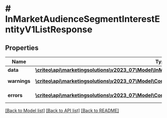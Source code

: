 # # InMarketAudienceSegmentInterestEntityV1ListResponse

## Properties

Name | Type | Description | Notes
------------ | ------------- | ------------- | -------------
**data** | [**\criteo\api\marketingsolutions\v2023_07\Model\InMarketAudienceSegmentInterestEntityV1Resource[]**](InMarketAudienceSegmentInterestEntityV1Resource.md) |  | [optional]
**warnings** | [**\criteo\api\marketingsolutions\v2023_07\Model\CommonProblem[]**](CommonProblem.md) |  | [optional] [readonly]
**errors** | [**\criteo\api\marketingsolutions\v2023_07\Model\CommonProblem[]**](CommonProblem.md) |  | [optional] [readonly]

[[Back to Model list]](../../README.md#models) [[Back to API list]](../../README.md#endpoints) [[Back to README]](../../README.md)

